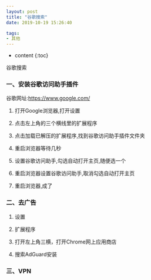 ```yaml
---
layout: post
title: "谷歌搜索"
date: 2019-10-19 15:26:40

tags:
- 其他
---
```

* content
{:toc}

谷歌搜索












### 一、安装谷歌访问助手插件
谷歌网址:https://www.google.com/

1. 打开Google浏览器,打开设置

2. 点击左上角的三个横线里的扩展程序

3. 点击加载已解压的扩展程序,找到谷歌访问助手插件文件夹

4. 重启浏览器等待几秒

5. 设置谷歌访问助手,勾选自动打开主页,随便选一个

6. 重启浏览器设置谷歌访问助手,取消勾选自动打开主页

7. 重启浏览器,成了

### 二、去广告
1. 设置

2. 扩展程序

3. 打开左上角三横，打开Chrome网上应用商店

4. 搜索AdGuard安装

### 三、VPN










